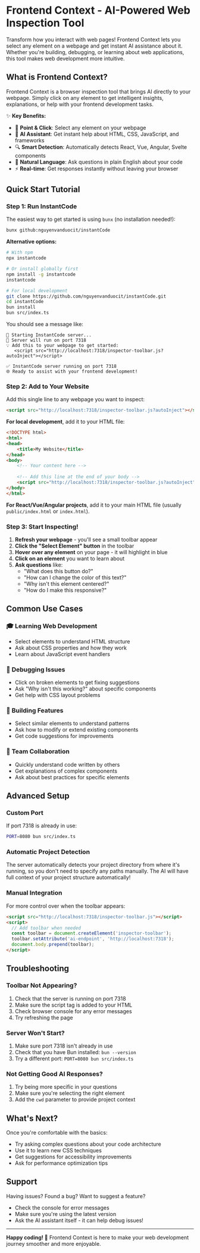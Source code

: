 # Frontend Context - AI-Powered Web Inspection Tool

Transform how you interact with web pages! Frontend Context lets you select any element on a webpage and get instant AI assistance about it. Whether you're building, debugging, or learning about web applications, this tool makes web development more intuitive.

## What is Frontend Context?

Frontend Context is a browser inspection tool that brings AI directly to your webpage. Simply click on any element to get intelligent insights, explanations, or help with your frontend development tasks.

✨ **Key Benefits:**
- 🎯 **Point & Click**: Select any element on your webpage
- 🤖 **AI Assistant**: Get instant help about HTML, CSS, JavaScript, and frameworks
- 🔍 **Smart Detection**: Automatically detects React, Vue, Angular, Svelte components
- 💬 **Natural Language**: Ask questions in plain English about your code
- ⚡ **Real-time**: Get responses instantly without leaving your browser

## Quick Start Tutorial

### Step 1: Run InstantCode

The easiest way to get started is using `bunx` (no installation needed!):

```bash
bunx github:nguyenvanduocit/instantCode
```

**Alternative options:**

```bash
# With npm
npx instantcode

# Or install globally first
npm install -g instantcode
instantcode

# For local development
git clone https://github.com/nguyenvanduocit/instantCode.git
cd instantCode
bun install
bun src/index.ts
```

You should see a message like:
```
🚀 Starting InstantCode server...
📡 Server will run on port 7318
💡 Add this to your webpage to get started:
   <script src="http://localhost:7318/inspector-toolbar.js?autoInject"></script>

✅ InstantCode server running on port 7318
🌐 Ready to assist with your frontend development!
```

### Step 2: Add to Your Website

Add this single line to any webpage you want to inspect:

```html
<script src="http://localhost:7318/inspector-toolbar.js?autoInject"></script>
```

**For local development**, add it to your HTML file:
```html
<!DOCTYPE html>
<html>
<head>
    <title>My Website</title>
</head>
<body>
    <!-- Your content here -->
    
    <!-- Add this line at the end of your body -->
    <script src="http://localhost:7318/inspector-toolbar.js?autoInject"></script>
</body>
</html>
```

**For React/Vue/Angular projects**, add it to your main HTML file (usually `public/index.html` or `index.html`).

### Step 3: Start Inspecting!

1. **Refresh your webpage** - you'll see a small toolbar appear
2. **Click the "Select Element" button** in the toolbar
3. **Hover over any element** on your page - it will highlight in blue
4. **Click on an element** you want to learn about
5. **Ask questions** like:
   - "What does this button do?"
   - "How can I change the color of this text?"
   - "Why isn't this element centered?"
   - "How do I make this responsive?"

## Common Use Cases

### 🎓 **Learning Web Development**
- Select elements to understand HTML structure
- Ask about CSS properties and how they work
- Learn about JavaScript event handlers

### 🐛 **Debugging Issues**
- Click on broken elements to get fixing suggestions
- Ask "Why isn't this working?" about specific components
- Get help with CSS layout problems

### 🔧 **Building Features**
- Select similar elements to understand patterns
- Ask how to modify or extend existing components
- Get code suggestions for improvements

### 👥 **Team Collaboration**
- Quickly understand code written by others
- Get explanations of complex components
- Ask about best practices for specific elements

## Advanced Setup

### Custom Port
If port 7318 is already in use:
```bash
PORT=8080 bun src/index.ts
```

### Automatic Project Detection
The server automatically detects your project directory from where it's running, so you don't need to specify any paths manually. The AI will have full context of your project structure automatically!

### Manual Integration
For more control over when the toolbar appears:
```html
<script src="http://localhost:7318/inspector-toolbar.js"></script>
<script>
  // Add toolbar when needed
  const toolbar = document.createElement('inspector-toolbar');
  toolbar.setAttribute('ai-endpoint', 'http://localhost:7318');
  document.body.prepend(toolbar);
</script>
```

## Troubleshooting

### Toolbar Not Appearing?
1. Check that the server is running on port 7318
2. Make sure the script tag is added to your HTML
3. Check browser console for any error messages
4. Try refreshing the page

### Server Won't Start?
1. Make sure port 7318 isn't already in use
2. Check that you have Bun installed: `bun --version`
3. Try a different port: `PORT=8080 bun src/index.ts`

### Not Getting Good AI Responses?
1. Try being more specific in your questions
2. Make sure you're selecting the right element
3. Add the `cwd` parameter to provide project context

## What's Next?

Once you're comfortable with the basics:
- Try asking complex questions about your code architecture
- Use it to learn new CSS techniques
- Get suggestions for accessibility improvements
- Ask for performance optimization tips

## Support

Having issues? Found a bug? Want to suggest a feature?
- Check the console for error messages
- Make sure you're using the latest version
- Ask the AI assistant itself - it can help debug issues!

---

**Happy coding! 🚀** Frontend Context is here to make your web development journey smoother and more enjoyable.